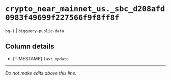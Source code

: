 # `crypto_near_mainnet_us._sbc_d208afd0983f49699f227566f9f8ff8f`
`bq-1` | `bigquery-public-data`

## Column details
* [TIMESTAMP] `last_update`

-------------------------------------------------------------------------------
*Do not make edits above this line.*
